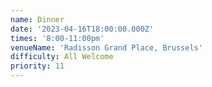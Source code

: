 ```yaml
---
name: Dinner
date: '2023-04-16T18:00:00.000Z'
times: '8:00-11:00pm'
venueName: 'Radisson Grand Place, Brussels'
difficulty: All Welcome
priority: 11
---
```








